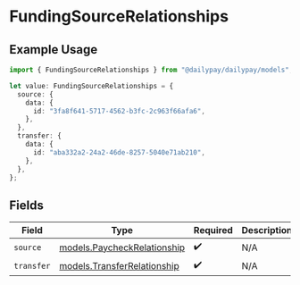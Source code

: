 # FundingSourceRelationships

## Example Usage

```typescript
import { FundingSourceRelationships } from "@dailypay/dailypay/models";

let value: FundingSourceRelationships = {
  source: {
    data: {
      id: "3fa8f641-5717-4562-b3fc-2c963f66afa6",
    },
  },
  transfer: {
    data: {
      id: "aba332a2-24a2-46de-8257-5040e71ab210",
    },
  },
};
```

## Fields

| Field                                                            | Type                                                             | Required                                                         | Description                                                      |
| ---------------------------------------------------------------- | ---------------------------------------------------------------- | ---------------------------------------------------------------- | ---------------------------------------------------------------- |
| `source`                                                         | [models.PaycheckRelationship](../models/paycheckrelationship.md) | :heavy_check_mark:                                               | N/A                                                              |
| `transfer`                                                       | [models.TransferRelationship](../models/transferrelationship.md) | :heavy_check_mark:                                               | N/A                                                              |